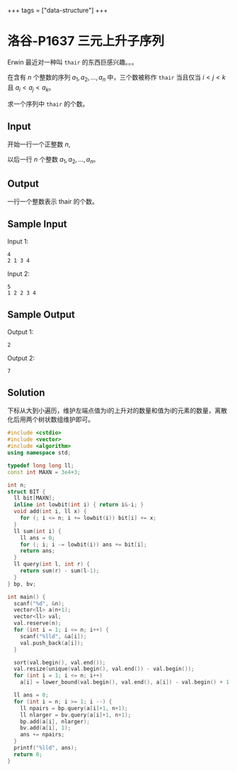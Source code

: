 +++
tags = ["data-structure"]
+++

# 洛谷-P1637 三元上升子序列

Erwin 最近对一种叫 `thair` 的东西巨感兴趣。。。

在含有 $n$ 个整数的序列 $a_1,a_2,\ldots,a_n$ 中，三个数被称作 `thair` 当且仅当 $i<j<k$ 且 $a_i<a_j<a_k$。

求一个序列中 `thair` 的个数。

## Input

开始一行一个正整数 $n$,

以后一行 $n$ 个整数 $a_1,a_2,\ldots,a_n$。

## Output

一行一个整数表示 thair 的个数。

## Sample Input

Input 1:

```
4
2 1 3 4
```

Input 2:

```
5
1 2 2 3 4
```

## Sample Output

Output 1:

```
2
```

Output 2:

```
7
```

## Solution

下标从大到小遍历，维护左端点值为i的上升对的数量和值为i的元素的数量，离散化后用两个树状数组维护即可。


```c++
#include <cstdio>
#include <vector>
#include <algorithm>
using namespace std;

typedef long long ll;
const int MAXN = 3e4+3;

int n;
struct BIT {
  ll bit[MAXN];
  inline int lowbit(int i) { return i&-i; }
  void add(int i, ll x) {
    for (; i <= n; i += lowbit(i)) bit[i] += x;
  }
  ll sum(int i) {
    ll ans = 0;
    for (; i; i -= lowbit(i)) ans += bit[i];
    return ans;
  }
  ll query(int l, int r) {
    return sum(r) - sum(l-1);
  }
} bp, bv;

int main() {
  scanf("%d", &n);
  vector<ll> a(n+1);
  vector<ll> val;
  val.reserve(n);
  for (int i = 1; i <= n; i++) {
    scanf("%lld", &a[i]);
    val.push_back(a[i]);
  }

  sort(val.begin(), val.end());
  val.resize(unique(val.begin(), val.end()) - val.begin());
  for (int i = 1; i <= n; i++)
    a[i] = lower_bound(val.begin(), val.end(), a[i]) - val.begin() + 1;

  ll ans = 0;
  for (int i = n; i >= 1; i --) {
    ll npairs = bp.query(a[i]+1, n+1);
    ll nlarger = bv.query(a[i]+1, n+1);
    bp.add(a[i], nlarger);
    bv.add(a[i], 1);
    ans += npairs;
  }
  printf("%lld", ans);
  return 0;
}
```

